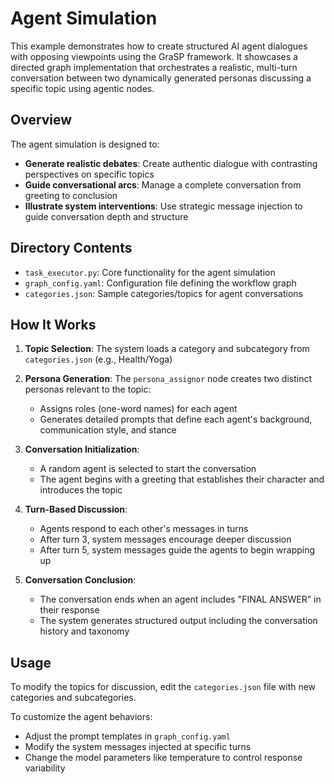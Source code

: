 # Agent Simulation

This example demonstrates how to create structured AI agent dialogues with opposing viewpoints using the GraSP framework. It showcases a directed graph implementation that orchestrates a realistic, multi-turn conversation between two dynamically generated personas discussing a specific topic using agentic nodes.

## Overview

The agent simulation is designed to:

- **Generate realistic debates**: Create authentic dialogue with contrasting perspectives on specific topics
- **Guide conversational arcs**: Manage a complete conversation from greeting to conclusion
- **Illustrate system interventions**: Use strategic message injection to guide conversation depth and structure

## Directory Contents

- `task_executor.py`: Core functionality for the agent simulation
- `graph_config.yaml`: Configuration file defining the workflow graph
- `categories.json`: Sample categories/topics for agent conversations

## How It Works

1. **Topic Selection**: The system loads a category and subcategory from `categories.json` (e.g., Health/Yoga)

2. **Persona Generation**: The `persona_assignor` node creates two distinct personas relevant to the topic:
   - Assigns roles (one-word names) for each agent
   - Generates detailed prompts that define each agent's background, communication style, and stance

3. **Conversation Initialization**: 
   - A random agent is selected to start the conversation
   - The agent begins with a greeting that establishes their character and introduces the topic

4. **Turn-Based Discussion**:
   - Agents respond to each other's messages in turns
   - After turn 3, system messages encourage deeper discussion
   - After turn 5, system messages guide the agents to begin wrapping up

5. **Conversation Conclusion**:
   - The conversation ends when an agent includes "FINAL ANSWER" in their response
   - The system generates structured output including the conversation history and taxonomy

## Usage

To modify the topics for discussion, edit the `categories.json` file with new categories and subcategories.

To customize the agent behaviors:
- Adjust the prompt templates in `graph_config.yaml`
- Modify the system messages injected at specific turns
- Change the model parameters like temperature to control response variability

